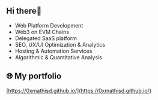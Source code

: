 ## Hi there👋
- Web Platform Development
- Web3 on EVM Chains
- Delegated SaaS platform
- SEO, UX/UI Optimization & Analytics
- Hosting & Automation Services
- Algorithmic & Quantitative Analysis

## 🌐 My portfolio

[https://0xmathisd.github.io/](https://0xmathisd.github.io/)
